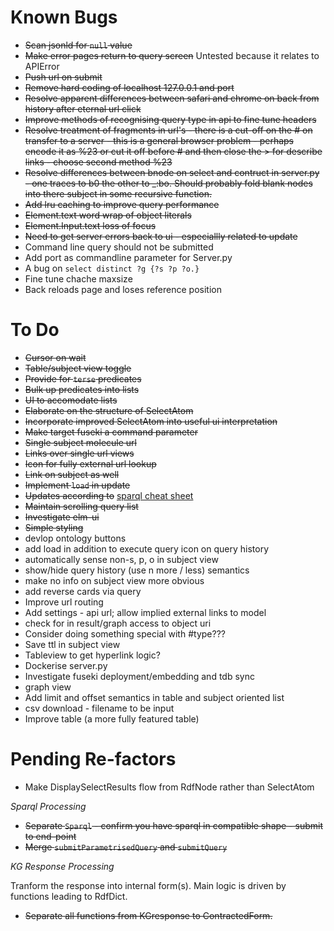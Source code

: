 # Known Bugs

- ~~Scan jsonld for `null` value~~
- ~~Make error pages return to query screen~~ Untested because it relates to APIError
- ~~Push url on submit~~
- ~~Remove hard coding of localhost 127.0.0.1 and port~~
- ~~Resolve apparent differences between safari and chrome on back from history after eternal url click~~
- ~~Improve methods of recognising query type in api to fine tune headers~~
- ~~Resolve treatment of fragments in url's - there is a cut-off on the # on transfer to a server - this is a general browser problem - perhaps encode it as %23 or cut it off before # and then close the > for describe links - choose second method %23~~
- ~~Resolve differences between bnode on select and contruct in server.py - one traces to b0 the other to \_:bo. Should probably fold blank nodes into there subject in some recursive function.~~
- ~~Add lru caching to improve query performance~~
- ~~Element.text word wrap of object literals~~
- ~~Element.Input.text loss of focus~~
- ~~Need to get server errors back to ui - especiallly related to update~~
- Command line query should not be submitted
- Add port as commandline parameter for Server.py 
- A bug on `select distinct ?g {?s ?p ?o.}`
- Fine tune chache maxsize
- Back reloads page and loses reference position 

# To Do

- ~~Cursor on wait~~
- ~~Table/subject view toggle~~
- ~~Provide for `terse` predicates~~
- ~~Bulk up predicates into lists~~
- ~~UI to accomodate lists~~
- ~~Elaborate on the structure of SelectAtom~~
- ~~Incorporate improved SelectAtom into useful ui interpretation~~
- ~~Make target fuseki a command parameter~~
- ~~Single subject molecule url~~
- ~~Links over single url views~~
- ~~Icon for fully external url lookup~~
- ~~Link on subject as well~~
- ~~Implement `load` in update~~
- ~~Updates according to~~ [sparql cheat sheet](https://www.iro.umontreal.ca/~lapalme/ift6281/sparql-1_1-cheat-sheet.pdf)
- ~~Maintain scrolling query list~~
- ~~Investigate elm-ui~~
- ~~Simple styling~~
- devlop ontology buttons 
- add load in addition to execute query icon on query history
- automatically sense non-s, p, o in subject view
- show/hide query history (use n more / less) semantics
- make no info on subject view more obvious
- add reverse cards via query
- Improve url routing
- Add settings - api url; allow implied external links to model
- check for in result/graph access to object uri
- Consider doing something special with #type???
- Save ttl in subject view
- Tableview to get hyperlink logic?
- Dockerise server.py
- Investigate fuseki deployment/embedding and tdb sync
- graph view
- Add limit and offset semantics in table and subject oriented list
- csv download - filename to be input
- Improve table (a more fully featured table)

# Pending Re-factors

- Make DisplaySelectResults flow from RdfNode rather than SelectAtom

*Sparql Processing*
- ~~Separate `Sparql` - confirm you have sparql in compatible shape - submit to end-point~~
- ~~Merge `submitParametrisedQuery` and `submitQuery`~~

*KG Response Processing*

Tranform the response into internal form(s).  Main logic is driven by functions leading to RdfDict.
- ~~Separate all functions from KGresponse to ContractedForm.~~
